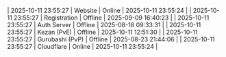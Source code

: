 | 2025-10-11 23:55:27 | Website | Online | 2025-10-11 23:55:24 |
| 2025-10-11 23:55:27 | Registration | Offline | 2025-09-09 16:40:23 |
| 2025-10-11 23:55:27 | Auth Server | Offline | 2025-08-18 09:33:31 |
| 2025-10-11 23:55:27 | Kezan (PvE) | Offline | 2025-10-11 12:51:30 |
| 2025-10-11 23:55:27 | Gurubashi (PvP) | Offline | 2025-08-23 21:44:06 |
| 2025-10-11 23:55:27 | Cloudflare | Online | 2025-10-11 23:55:24 |
